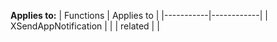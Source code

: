 **Applies to:** 
| Functions | Applies to |
|-----------|------------|
| XSendAppNotification |  |
| related |  |

